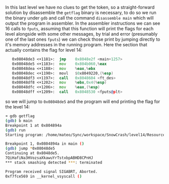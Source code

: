 In this last level we have no clues to get the token, so a straight-forward solution by disassemble the `getflag` binary is necessary, to do so we run the binary under `gdb` and call the command `disassemble main` which will output the program in assembler. In the assembler instructions we can see 16 calls to `fputs`, assuming that this function will print the flags for each level alongside with some other messages, by trial and error (presumably one of the last ones `fputs`) we can check those print by jumping directly to it's memory addresses in the running program. Here the section that actually contains  the flag for level 14:

``` asm
   0x08048de3 <+1181>:	jmp    0x8048e2f <main+1257>
   0x08048de5 <+1183>:	mov    0x804b060,%eax
   0x08048dea <+1188>:	mov    %eax,%ebx
   0x08048dec <+1190>:	movl   $0x8049220,(%esp)
   0x08048df3 <+1197>:	call   0x8048604 <ft_des>
   0x08048df8 <+1202>:	mov    %ebx,0x4(%esp)
   0x08048dfc <+1206>:	mov    %eax,(%esp)
   0x08048dff <+1209>:	call   0x8048530 <fputs@plt>
```

so we will jump to `0x08048de5` and the program will end printing the flag for the level 14:

``` bash
➜ gdb getflag
(gdb) b main
Breakpoint 1 at 0x804894a
(gdb) run
Starting program: /home/mateo/Sync/workspace/SnowCrash/level14/Resources/getflag

Breakpoint 1, 0x0804894a in main ()
(gdb) jump *0x08048de5
Continuing at 0x8048de5.
7QiHafiNa3HVozsaXkawuYrTstxbpABHD8CPnHJ
*** stack smashing detected ***: terminated

Program received signal SIGABRT, Aborted.
0xf7fce569 in __kernel_vsyscall ()
```
